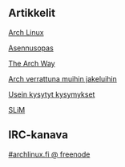 ## Artikkelit

[Arch Linux](/index.php/Arch_Linux_(Suomi) "Arch Linux (Suomi)")

[Asennusopas](/index.php/Installation_guide_(Suomi) "Installation guide (Suomi)")

[The Arch Way](/index.php/The_Arch_Way_(Suomi) "The Arch Way (Suomi)")

[Arch verrattuna muihin jakeluihin](/index.php/Arch_Compared_to_Other_Distributions_(Suomi) "Arch Compared to Other Distributions (Suomi)")

[Usein kysytyt kysymykset](/index.php/FAQ_(Suomi) "FAQ (Suomi)")

[SLiM](/index.php/SLiM_(Suomi) "SLiM (Suomi)")

## IRC-kanava

[#archlinux.fi @ freenode](ircs://chat.freenode.net/archlinux.fi)